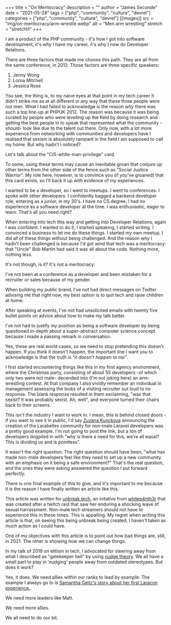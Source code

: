 +++
title = "On Meritocracy"
description = ""
author = "James Seconde"
date = "2021-05-28"
tags = ["php", "community", "culture", "devrel"]
categories = ["php", "community", "culture", "devrel"]
[[images]]
  src = "img/on-meritocracy/arm-wrestle.webp"
  alt = "Men arm wrestling"
  stretch = "stretchH"
+++

I am a product of the PHP community - it's how I got into software development, it's why I have my career, it's why I now do Developer Relations.

There are three factors that made me choose this path. They are all from the same conference, in 2012. Those factors are three specific speakers:

1. Jenny Wong
2. Lorna Mitchell
3. Jessica Rose

You see, the thing is, to my naive eyes at that point in my tech career it didn't strike me as at all different in any way that these three people were not men. What I had failed to acknowledge is the reason _why_ there was such a top line-up at PHPUK 2012. The reason was because it was being curated by people who were levelling up the field by doing research and getting the best people in to speak that represented what the community -should- look like due to the talent out there. Only now, with a lot more experience from networking with communities and developers have I realised that sexism is absolutely rampant in the field I am supposed to call my home. But why hadn't I noticed?

Let's talk about the "CIS-white-man-privilege" card.

To some, using these terms may cause an inevitable groan that conjure up other terms from the other side of the fence such as "Social Justice Warrior". My role here, however, is to convince you (if you've groaned) that this card exists, so I'll back it up with evidence of my experiences.

I wanted to be a developer, so I went to meetups. I went to conferences. I spoke with other developers. I confidently bagged a backend developer role, entering as a junior, in my 30's. I have no CS degree, I had no experience as a software developer at the time. I was enthusiastic, eager to learn. That's all you need right?

When entering into tech this way and getting into Developer Relations, again I was confident. I wanted to do it, I started speaking, I started writing. I convinced a business to let me do these things. I started my own meetup. I did all of these things without being challenged. And the reason _why_ I hadn't been challenged is because I'd got wind that tech was a meritocracy: that "Uncle" Bob Martin had said it was all about the code. Nothing more, nothing less.

It's not though, is it? It's not a meritocracy:

I've not been at a conference as a developer and been mistaken for a recruiter or sales because of my gender.

When building my public brand, I've not had direct messages on Twitter advising me that right now, my best option is to quit tech and raise children at home.

After speaking at events, I've not had unsolicited emails with twenty five bullet points on advice about how to make my talk better.

I've not had to justify my position as being a software developer by being questioned in-depth about a super-abstract computer science concept because I made a passing remark in conversation.

Yes, these are real world cases, so we need to stop pretending this doesn't happen. If you think it doesn't happen, the important line I want you to acknowledge is that the truth is *"it doesn't happen to me"*.

I first started encountering things like this in my first agency environment, where the Christmas party, consisting of about 55 developers -of which only two were not male- decended into (I'm not joking here) an arm-wrestling contest. At that company I also vividly remember an individual in management assessing the looks of a visiting recruiter out loud to no response. The blank response resulted in them exclaiming, "was that sexist? It was probably sexist. Ah, well", and everyone turned their chairs back to their screens.

This isn't the industry I want to work in. I mean, this is behind closed doors - if you want to see it in public, I'd say [Zuzana Kunckova](https://twitter.com/zuzana_kunckova) announcing the creation of the Larabelles community for non-male Laravel developers was a pretty good example. I'm not going to post the link, but a ton of developers dogpiled in with "why is there a need for this, we're all equal? This is dividing us and is pointless". 

It wasn't the right question. The right question should have been, "what has made non-male developers feel like they need to set up a new community with an emphasis on it being a safe environment?" That's the real question, and the ones they were asking answered the question I put forward perfectly.

There is one final example of this to give, and it's important to me because it is the reason I have finally written an article like this.

This article was written for [unbreak.tech](https://unbreak.tech/), an initative from [whitep4nth3r](https://twitter.com/whitep4nth3r) that was created after a twitch raid that saw her enduring a shocking wave of sexual harrassment. Non-male tech streamers should not have to experience this in these times. This is appalling. My regret when writing this article is that, on seeing this being unbreak being created, I haven't taken as much action as I could have.

One of my objectives with this article is to point out how bad things are, still, in 2021. The other is showing how we can change things.

In my talk of 2019 on elitism in tech, I advocated for steering away from what I described as "gatekeeper hell" by using [nudge theory](https://en.wikipedia.org/wiki/Nudge_theory). We all have a small part to play in 'nudging' people away from outdated stereotypes. But does it work?

Yes, it does. We need allies within our ranks to lead by example. The example I always go to is [Samantha Geitz's story about her first Laracon experience.](https://twitter.com/SamanthaGeitz/status/1167065400502345728).

We need more leaders like Matt. 

We need more allies. 

We all need to do our bit.

